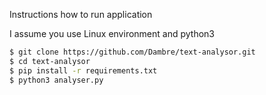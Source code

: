Instructions how to run application

I assume you use Linux environment and python3

```sh
$ git clone https://github.com/Dambre/text-analysor.git
$ cd text-analysor
$ pip install -r requirements.txt
$ python3 analyser.py
```
